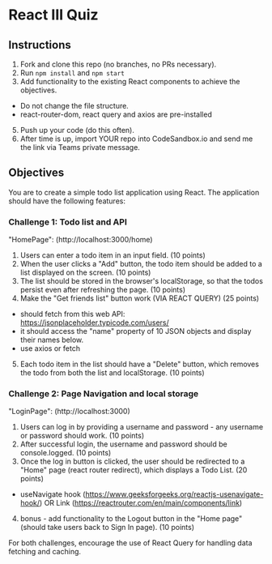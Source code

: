 # React III Quiz

## Instructions
1. Fork and clone this repo (no branches, no PRs necessary).
2. Run ```npm install``` and ```npm start```
3. Add functionality to the existing React components to achieve the objectives.
 - Do not change the file structure.
 - react-router-dom, react query and axios are pre-installed
5. Push up your code (do this often).
6. After time is up, import YOUR repo into CodeSandbox.io and send me the link via Teams private message.

## Objectives
You are to create a simple todo list application using React. The application should have the following features:

### Challenge 1: Todo list and API
"HomePage": (http://localhost:3000/home)
1. Users can enter a todo item in an input field. (10 points)
2. When the user clicks a "Add" button, the todo item should be added to a list displayed on the screen. (10 points)
3. The list should be stored in the browser's localStorage, so that the todos persist even after refreshing the page. (10 points)
4. Make the "Get friends list" button work (VIA REACT QUERY) (25 points)
 - should fetch from this web API: https://jsonplaceholder.typicode.com/users/ 
 - it should access the "name" property of 10 JSON objects and display their names below.
 - use axios or fetch
5. Each todo item in the list should have a "Delete" button, which removes the todo from both the list and localStorage. (10 points)

### Challenge 2: Page Navigation and local storage
"LoginPage": (http://localhost:3000)
1. Users can log in by providing a username and password - any username or password should work. (10 points)
2. After successful login, the username and password should be console.logged. (10 points)
3. Once the log in button is clicked, the user should be redirected to a "Home" page (react router redirect), which displays a Todo List. (20 points)
 - useNavigate hook (https://www.geeksforgeeks.org/reactjs-usenavigate-hook/) OR Link (https://reactrouter.com/en/main/components/link)
4. bonus - add functionality to the Logout button in the "Home page" (should take users back to Sign In page). (10 points)

For both challenges, encourage the use of React Query for handling data fetching and caching.
